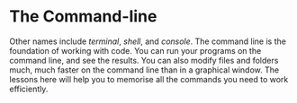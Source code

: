 # The Command-line

Other names include _terminal_, _shell_, and _console_. The command line
is the foundation of working with code. You can run your programs on the
command line, and see the results.  You can also
modify files and folders much, much faster on the command line than in
a graphical window. The lessons here will help you to memorise all the
commands you need to work efficiently.
